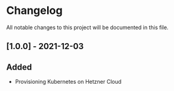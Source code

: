 # Changelog

All notable changes to this project will be documented in this file.

## [1.0.0] - 2021-12-03

## Added

- Provisioning Kubernetes on Hetzner Cloud
